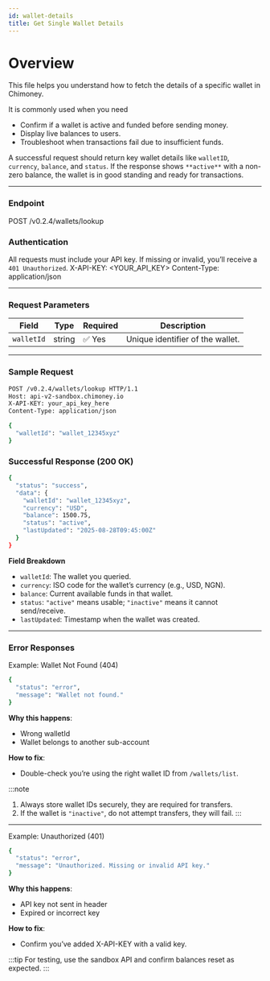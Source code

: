 ```yaml
---
id: wallet-details
title: Get Single Wallet Details
---
```

# Overview

This file helps you understand how to fetch the details of a specific wallet in Chimoney. 

It is commonly used when you need
- Confirm if a wallet is active and funded before sending money.
- Display live balances to users.
- Troubleshoot when transactions fail due to insufficient funds.

A successful request should return key wallet details like `walletID`, `currency`, `balance`, and `status`. If the response shows `**active**` with a non-zero balance, the wallet is in good standing and ready for transactions.

---


### Endpoint
POST /v0.2.4/wallets/lookup

### Authentication
All requests must include your API key. If missing or invalid, you’ll receive a `401 Unauthorized`.
X-API-KEY: <YOUR_API_KEY>
Content-Type: application/json

---

### Request Parameters
| Field      | Type   | Required | Description                      |
| ---------- | ------ | -------- | -------------------------------- |
| `walletId` | string | ✅ Yes    | Unique identifier of the wallet. |

---
### Sample Request
```bash 
POST /v0.2.4/wallets/lookup HTTP/1.1
Host: api-v2-sandbox.chimoney.io
X-API-KEY: your_api_key_here
Content-Type: application/json

{
  "walletId": "wallet_12345xyz"
}
```
### Successful Response (200 OK)
```bash
{
  "status": "success",
  "data": {
    "walletId": "wallet_12345xyz",
    "currency": "USD",
    "balance": 1500.75,
    "status": "active",
    "lastUpdated": "2025-08-28T09:45:00Z"
  }
}
```
**Field Breakdown**

- `walletId`:  The wallet you queried.
- `currency`: ISO code for the wallet’s currency (e.g., USD, NGN).
- `balance`: Current available funds in that wallet.
- `status`:  `"active"` means usable; `"inactive"` means it cannot send/receive.
- `lastUpdated`:  Timestamp when the wallet was created.

---

### Error Responses
Example: Wallet Not Found (404)
```bash
{
  "status": "error",
  "message": "Wallet not found."
}
```
**Why this happens**:
- Wrong walletId
- Wallet belongs to another sub-account

**How to fix**:
- Double-check you’re using the right wallet ID from `/wallets/list`.

:::note
1. Always store wallet IDs securely, they are required for transfers.
2. If the wallet is `"inactive"`, do not attempt transfers, they will fail.
:::

---
Example: Unauthorized (401)
```bash
{
  "status": "error",
  "message": "Unauthorized. Missing or invalid API key."
}
```

**Why this happens**:
- API key not sent in header
- Expired or incorrect key

**How to fix**:
- Confirm you’ve added X-API-KEY with a valid key.


:::tip
For testing, use the sandbox API and confirm balances reset as expected.
:::
